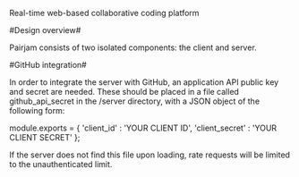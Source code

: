 Real-time web-based collaborative coding platform

#Design overview#

Pairjam consists of two isolated components: the client and server.

#GitHub integration#

In order to integrate the server with GitHub, an application API public key
and secret are needed. These should be placed in a file called github_api_secret in
the /server directory, with a JSON object of the following form:

module.exports = {
	'client_id' : 'YOUR CLIENT ID',
	'client_secret' : 'YOUR CLIENT SECRET'
};

If the server does not find this file upon loading, rate requests will be limited to
the unauthenticated limit.